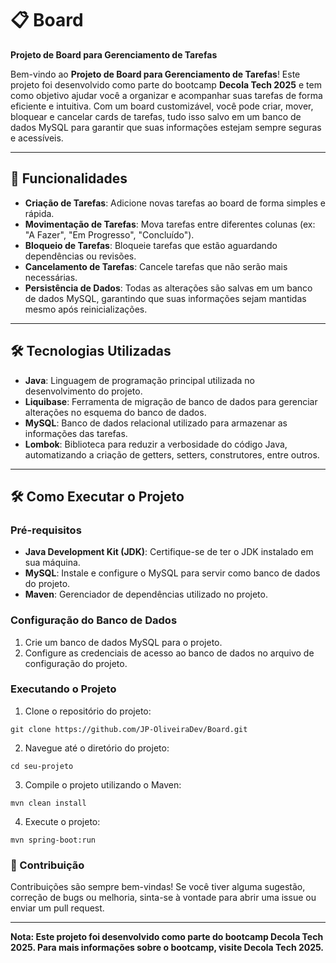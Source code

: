 # 📋 Board

**Projeto de Board para Gerenciamento de Tarefas**

Bem-vindo ao **Projeto de Board para Gerenciamento de Tarefas**! Este projeto foi desenvolvido como parte do bootcamp **Decola Tech 2025** e tem como objetivo ajudar você a organizar e acompanhar suas tarefas de forma eficiente e intuitiva. Com um board customizável, você pode criar, mover, bloquear e cancelar cards de tarefas, tudo isso salvo em um banco de dados MySQL para garantir que suas informações estejam sempre seguras e acessíveis.

---

## 🚀 Funcionalidades

- **Criação de Tarefas**: Adicione novas tarefas ao board de forma simples e rápida.
- **Movimentação de Tarefas**: Mova tarefas entre diferentes colunas (ex: "A Fazer", "Em Progresso", "Concluído").
- **Bloqueio de Tarefas**: Bloqueie tarefas que estão aguardando dependências ou revisões.
- **Cancelamento de Tarefas**: Cancele tarefas que não serão mais necessárias.
- **Persistência de Dados**: Todas as alterações são salvas em um banco de dados MySQL, garantindo que suas informações sejam mantidas mesmo após reinicializações.

---

## 🛠️ Tecnologias Utilizadas

- **Java**: Linguagem de programação principal utilizada no desenvolvimento do projeto.
- **Liquibase**: Ferramenta de migração de banco de dados para gerenciar alterações no esquema do banco de dados.
- **MySQL**: Banco de dados relacional utilizado para armazenar as informações das tarefas.
- **Lombok**: Biblioteca para reduzir a verbosidade do código Java, automatizando a criação de getters, setters, construtores, entre outros.

---

## 🛠️ Como Executar o Projeto

### Pré-requisitos

- **Java Development Kit (JDK)**: Certifique-se de ter o JDK instalado em sua máquina.
- **MySQL**: Instale e configure o MySQL para servir como banco de dados do projeto.
- **Maven**: Gerenciador de dependências utilizado no projeto.

### Configuração do Banco de Dados

1.  Crie um banco de dados MySQL para o projeto.
2.  Configure as credenciais de acesso ao banco de dados no arquivo de configuração do projeto.

### Executando o Projeto

1. Clone o repositório do projeto:
```
git clone https://github.com/JP-OliveiraDev/Board.git
```

2. Navegue até o diretório do projeto:
```
cd seu-projeto
```

3. Compile o projeto utilizando o Maven:
```
mvn clean install
```

4. Execute o projeto:
```
mvn spring-boot:run
```

### 🤝 Contribuição
Contribuições são sempre bem-vindas! Se você tiver alguma sugestão, correção de bugs ou melhoria, sinta-se à vontade para abrir uma issue ou enviar um pull request.

---

**Nota: Este projeto foi desenvolvido como parte do bootcamp Decola Tech 2025. Para mais informações sobre o bootcamp, visite Decola Tech 2025.**
